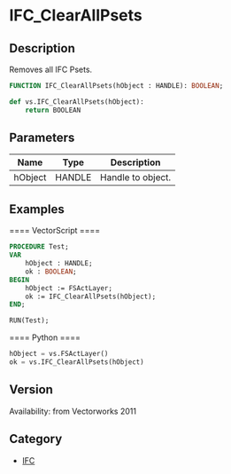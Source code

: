 # IFC_ClearAllPsets

## Description
Removes all IFC Psets.

```pascal
FUNCTION IFC_ClearAllPsets(hObject : HANDLE): BOOLEAN;
```

```python
def vs.IFC_ClearAllPsets(hObject):
    return BOOLEAN
```

## Parameters
|Name|Type|Description|
|---|---|---|
|hObject|HANDLE|Handle to object.|

## Examples
==== VectorScript ====
```pascal
PROCEDURE Test;
VAR
	hObject : HANDLE;
	ok : BOOLEAN;
BEGIN
	hObject := FSActLayer;
	ok := IFC_ClearAllPsets(hObject);
END;

RUN(Test);
```
==== Python ====
```python
hObject = vs.FSActLayer()
ok = vs.IFC_ClearAllPsets(hObject)
```

## Version
Availability: from Vectorworks 2011

## Category
* [IFC](../Categories/IFC.md)
